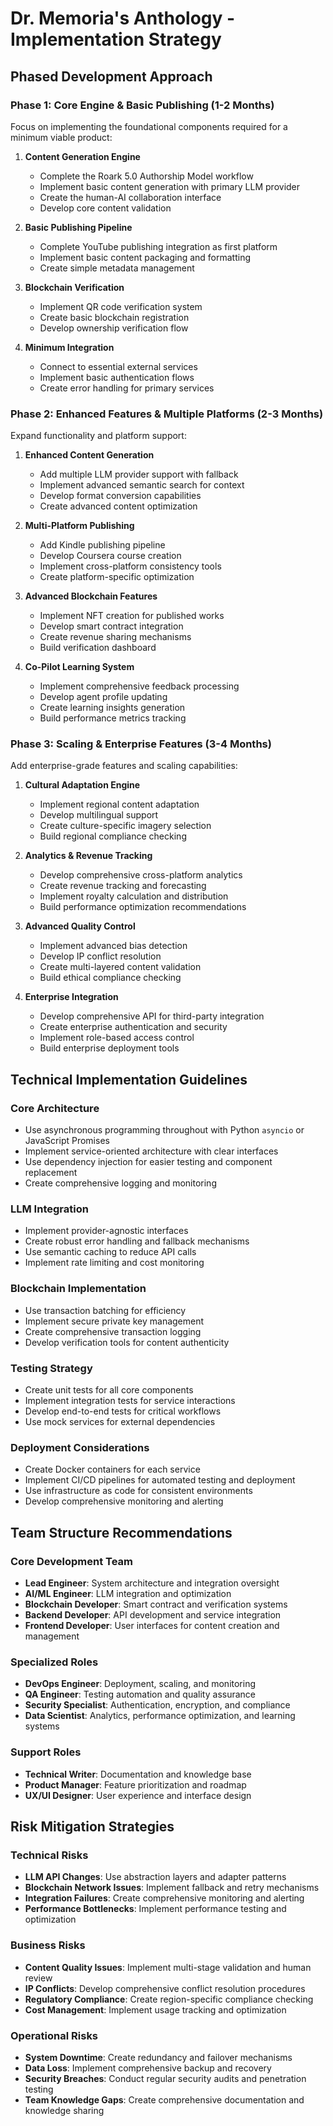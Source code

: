 # Dr. Memoria's Anthology - Implementation Strategy

## Phased Development Approach

### Phase 1: Core Engine & Basic Publishing (1-2 Months)
Focus on implementing the foundational components required for a minimum viable product:

1. **Content Generation Engine**
   - Complete the Roark 5.0 Authorship Model workflow
   - Implement basic content generation with primary LLM provider
   - Create the human-AI collaboration interface
   - Develop core content validation

2. **Basic Publishing Pipeline**
   - Complete YouTube publishing integration as first platform
   - Implement basic content packaging and formatting
   - Create simple metadata management

3. **Blockchain Verification**
   - Implement QR code verification system
   - Create basic blockchain registration
   - Develop ownership verification flow

4. **Minimum Integration**
   - Connect to essential external services
   - Implement basic authentication flows
   - Create error handling for primary services

### Phase 2: Enhanced Features & Multiple Platforms (2-3 Months)
Expand functionality and platform support:

1. **Enhanced Content Generation**
   - Add multiple LLM provider support with fallback
   - Implement advanced semantic search for context
   - Develop format conversion capabilities
   - Create advanced content optimization

2. **Multi-Platform Publishing**
   - Add Kindle publishing pipeline
   - Develop Coursera course creation
   - Implement cross-platform consistency tools
   - Create platform-specific optimization

3. **Advanced Blockchain Features**
   - Implement NFT creation for published works
   - Develop smart contract integration
   - Create revenue sharing mechanisms
   - Build verification dashboard

4. **Co-Pilot Learning System**
   - Implement comprehensive feedback processing
   - Develop agent profile updating
   - Create learning insights generation
   - Build performance metrics tracking

### Phase 3: Scaling & Enterprise Features (3-4 Months)
Add enterprise-grade features and scaling capabilities:

1. **Cultural Adaptation Engine**
   - Implement regional content adaptation
   - Develop multilingual support
   - Create culture-specific imagery selection
   - Build regional compliance checking

2. **Analytics & Revenue Tracking**
   - Develop comprehensive cross-platform analytics
   - Create revenue tracking and forecasting
   - Implement royalty calculation and distribution
   - Build performance optimization recommendations

3. **Advanced Quality Control**
   - Implement advanced bias detection
   - Develop IP conflict resolution
   - Create multi-layered content validation
   - Build ethical compliance checking

4. **Enterprise Integration**
   - Develop comprehensive API for third-party integration
   - Create enterprise authentication and security
   - Implement role-based access control
   - Build enterprise deployment tools

## Technical Implementation Guidelines

### Core Architecture
- Use asynchronous programming throughout with Python `asyncio` or JavaScript Promises
- Implement service-oriented architecture with clear interfaces
- Use dependency injection for easier testing and component replacement
- Create comprehensive logging and monitoring

### LLM Integration
- Implement provider-agnostic interfaces
- Create robust error handling and fallback mechanisms
- Use semantic caching to reduce API calls
- Implement rate limiting and cost monitoring

### Blockchain Implementation
- Use transaction batching for efficiency
- Implement secure private key management
- Create comprehensive transaction logging
- Develop verification tools for content authenticity

### Testing Strategy
- Create unit tests for all core components
- Implement integration tests for service interactions
- Develop end-to-end tests for critical workflows
- Use mock services for external dependencies

### Deployment Considerations
- Create Docker containers for each service
- Implement CI/CD pipelines for automated testing and deployment
- Use infrastructure as code for consistent environments
- Develop comprehensive monitoring and alerting

## Team Structure Recommendations

### Core Development Team
- **Lead Engineer**: System architecture and integration oversight
- **AI/ML Engineer**: LLM integration and optimization
- **Blockchain Developer**: Smart contract and verification systems
- **Backend Developer**: API development and service integration
- **Frontend Developer**: User interfaces for content creation and management

### Specialized Roles
- **DevOps Engineer**: Deployment, scaling, and monitoring
- **QA Engineer**: Testing automation and quality assurance
- **Security Specialist**: Authentication, encryption, and compliance
- **Data Scientist**: Analytics, performance optimization, and learning systems

### Support Roles
- **Technical Writer**: Documentation and knowledge base
- **Product Manager**: Feature prioritization and roadmap
- **UX/UI Designer**: User experience and interface design

## Risk Mitigation Strategies

### Technical Risks
- **LLM API Changes**: Use abstraction layers and adapter patterns
- **Blockchain Network Issues**: Implement fallback and retry mechanisms
- **Integration Failures**: Create comprehensive monitoring and alerting
- **Performance Bottlenecks**: Implement performance testing and optimization

### Business Risks
- **Content Quality Issues**: Implement multi-stage validation and human review
- **IP Conflicts**: Develop comprehensive conflict resolution procedures
- **Regulatory Compliance**: Create region-specific compliance checking
- **Cost Management**: Implement usage tracking and optimization

### Operational Risks
- **System Downtime**: Create redundancy and failover mechanisms
- **Data Loss**: Implement comprehensive backup and recovery
- **Security Breaches**: Conduct regular security audits and penetration testing
- **Team Knowledge Gaps**: Create comprehensive documentation and knowledge sharing
